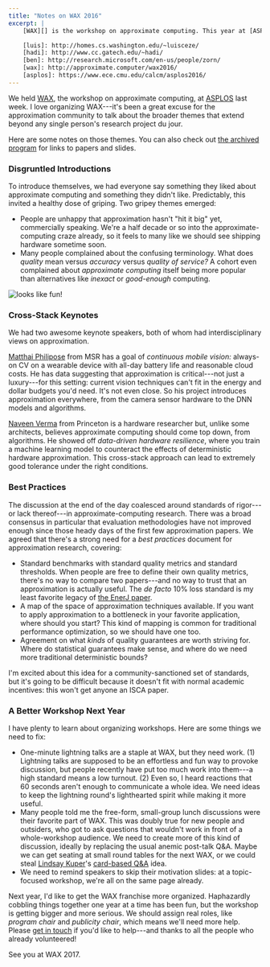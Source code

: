```yaml
---
title: "Notes on WAX 2016"
excerpt: |
    [WAX][] is the workshop on approximate computing. This year at [ASPLOS][], I organized the third or fourth iteration, depending on how you count, along with [Luis Ceze][luis], [Hadi Esmaeilzadeh][hadi], and [Ben Zorn][ben]. Here's some stuff that happened at the workshop.

    [luis]: http://homes.cs.washington.edu/~luisceze/
    [hadi]: http://www.cc.gatech.edu/~hadi/
    [ben]: http://research.microsoft.com/en-us/people/zorn/
    [wax]: http://approximate.computer/wax2016/
    [asplos]: https://www.ece.cmu.edu/calcm/asplos2016/
---
```

We held [WAX][], the workshop on approximate computing, at [ASPLOS][] last week. I love organizing WAX---it's been a great excuse for the approximation community to talk about the broader themes that extend beyond any single person's research project du jour.

Here are some notes on those themes.
You can also check out [the archived program][program] for links to papers and slides.

[wax]: http://approximate.computer/wax2016/
[asplos]: https://www.ece.cmu.edu/calcm/asplos2016/
[program]: http://approximate.computer/wax2016/program/

### Disgruntled Introductions

To introduce themselves, we had everyone say something they liked about approximate computing and something they didn't like.
Predictably, this invited a healthy dose of griping.
Two gripey themes emerged:

- People are unhappy that approximation hasn't "hit it big" yet, commercially speaking. We're a half decade or so into the approximate-computing craze already, so it feels to many like we should see shipping hardware sometime soon.
- Many people complained about the confusing terminology. What does *quality* mean versus *accuracy* versus *quality of service?* A cohort even complained about *approximate computing* itself being more popular than alternatives like *inexact* or *good-enough* computing.

<img class="img-responsive" src="{{site.url}}/media/wax2016.jpg" alt="looks like fun!">

### Cross-Stack Keynotes

We had two awesome keynote speakers, both of whom had interdisciplinary views on approximation.

[Matthai Philipose][matthai] from MSR has a goal of *continuous mobile vision:* always-on CV on a wearable device with all-day battery life and reasonable cloud costs.
He has data suggesting that approximation is critical---not just a luxury---for this setting: current vision techniques can't fit in the energy and dollar budgets you'd need. It's not even close.
So his project introduces approximation everywhere, from the camera sensor hardware to the DNN models and algorithms.

[Naveen Verma][naveen] from Princeton is a hardware researcher but, unlike some architects, believes approximate computing should come top down, from algorithms.
He showed off *data-driven hardware resilience*, where you train a machine learning model to counteract the effects of deterministic hardware approximation.
This cross-stack approach can lead to extremely good tolerance under the right conditions.

[matthai]: http://research.microsoft.com/en-us/people/matthaip/
[naveen]: http://ee.princeton.edu/people/faculty/naveen-verma

### Best Practices

The discussion at the end of the day coalesced around standards of rigor---or lack thereof---in approximate-computing research.
There was a broad consensus in particular that evaluation methodologies have not improved enough since those heady days of the first few approximation papers.
We agreed that there's a strong need for a *best practices* document for approximation research, covering:

- Standard benchmarks with standard quality metrics and standard thresholds. When people are free to define their own quality metrics, there's no way to compare two papers---and no way to trust that an approximation is actually useful. The *de facto* 10% loss standard is my least favorite legacy of [the EnerJ paper][enerj].
- A map of the space of approximation techniques available. If you want to apply approximation to a bottleneck in your favorite application, where should you start? This kind of mapping is common for traditional performance optimization, so we should have one too.
- Agreement on what *kinds* of quality guarantees are worth striving for. Where do statistical guarantees make sense, and where do we need more traditional deterministic bounds?

I'm excited about this idea for a community-sanctioned set of standards, but it's going to be difficult because it doesn't fit with normal academic incentives: this won't get anyone an ISCA paper.

[enerj]: {{site.base}}/media/papers/enerj-pldi2011.pdf

### A Better Workshop Next Year

I have plenty to learn about organizing workshops.
Here are some things we need to fix:

- One-minute lightning talks are a staple at WAX, but they need work. (1) Lightning talks are supposed to be an effortless and fun way to provoke discussion, but people recently have put too much work into them---a high standard means a low turnout. (2) Even so, I heard reactions that 60 seconds aren't enough to communicate a whole idea. We need ideas to keep the lightning round's lighthearted spirit while making it more useful.
- Many people told me the free-form, small-group lunch discussions were their favorite part of WAX. This was doubly true for new people and outsiders, who got to ask questions that wouldn't work in front of a whole-workshop audience. We need to create more of this kind of discussion, ideally by replacing the usual anemic post-talk Q&A. Maybe we can get seating at small round tables for the next WAX, or we could steal [Lindsay Kuper][kuper]'s [card-based Q&A][cards] idea.
- We need to remind speakers to skip their motivation slides: at a topic-focused workshop, we're all on the same page already.

[kuper]: http://composition.al/
[cards]: http://composition.al/blog/2016/01/25/off-the-beaten-track-2016-program-chairs-report/

Next year, I'd like to get the WAX franchise more organized. Haphazardly cobbling things together one year at a time has been fun, but the workshop is getting bigger and more serious. We should assign real roles, like *program chair* and *publicity chair*, which means we'll need more help. Please [get in touch](mailto:asampson@cornell.edu) if you'd like to help---and thanks to all the people who already volunteered!

See you at WAX 2017.